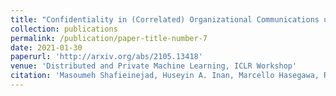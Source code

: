 ```yaml
---
title: "Confidentiality in (Correlated) Organizational Communications using Pufferfish Privacy"
collection: publications
permalink: /publication/paper-title-number-7
date: 2021-01-30
paperurl: 'http://arxiv.org/abs/2105.13418'
venue: 'Distributed and Private Machine Learning, ICLR Workshop'
citation: 'Masoumeh Shafieinejad, Huseyin A. Inan, Marcello Hasegawa, Robert Sim,  On Privacy and Confidentiality of Communications in Organizational Grahs, DPML2021'
---
```

